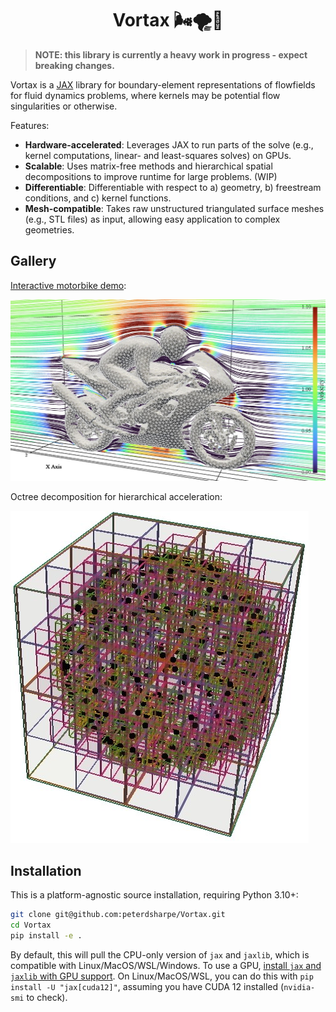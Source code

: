 <h1 align='center'>Vortax 🌬️🌪️🍃</h1>

> **NOTE: this library is currently a heavy work in progress - expect breaking changes.**

Vortax is a [JAX](https://github.com/jax-ml/jax) library for boundary-element representations of flowfields for fluid dynamics problems, where kernels may be potential flow singularities or otherwise.

Features:

- **Hardware-accelerated**: Leverages JAX to run parts of the solve (e.g., kernel computations, linear- and least-squares solves) on GPUs.
- **Scalable**: Uses matrix-free methods and hierarchical spatial decompositions to improve runtime for large problems. (WIP)
- **Differentiable**: Differentiable with respect to a) geometry, b) freestream conditions, and c) kernel functions.
- **Mesh-compatible**: Takes raw unstructured triangulated surface meshes (e.g., STL files) as input, allowing easy application to complex geometries.

## Gallery

[Interactive motorbike demo](https://peterdsharpe.github.io/Vortax/motorbike_scene.html):

[![Motorbike demo](./assets/motorbike.jpg)](https://peterdsharpe.github.io/Vortax/motorbike_scene.html)

Octree decomposition for hierarchical acceleration:

![Octree decomposition](./assets/octree.jpg)

## Installation

This is a platform-agnostic source installation, requiring Python 3.10+:

```bash
git clone git@github.com:peterdsharpe/Vortax.git
cd Vortax
pip install -e .
```

By default, this will pull the CPU-only version of `jax` and `jaxlib`, which is compatible with Linux/MacOS/WSL/Windows. To use a GPU, [install `jax` and `jaxlib` with GPU support](https://docs.jax.dev/en/latest/installation.html). On Linux/MacOS/WSL, you can do this with `pip install -U "jax[cuda12]"`, assuming you have CUDA 12 installed (`nvidia-smi` to check).
